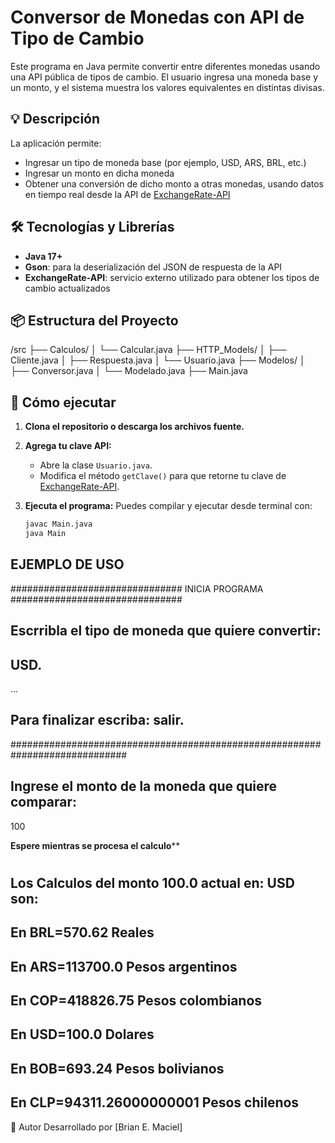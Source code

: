 # Conversor de Monedas con API de Tipo de Cambio

Este programa en Java permite convertir entre diferentes monedas usando una API pública de tipos de cambio. El usuario ingresa una moneda base y un monto, y el sistema muestra los valores equivalentes en distintas divisas.

## 💡 Descripción

La aplicación permite:
- Ingresar un tipo de moneda base (por ejemplo, USD, ARS, BRL, etc.)
- Ingresar un monto en dicha moneda
- Obtener una conversión de dicho monto a otras monedas, usando datos en tiempo real desde la API de [ExchangeRate-API](https://www.exchangerate-api.com/)

## 🛠️ Tecnologías y Librerías

- **Java 17+**
- **Gson**: para la deserialización del JSON de respuesta de la API
- **ExchangeRate-API**: servicio externo utilizado para obtener los tipos de cambio actualizados

## 📦 Estructura del Proyecto
/src
├── Calculos/
│ └── Calcular.java
├── HTTP_Models/
│ ├── Cliente.java
│ ├── Respuesta.java
│ └── Usuario.java
├── Modelos/
│ ├── Conversor.java
│ └── Modelado.java
├── Main.java

## 🚀 Cómo ejecutar

1. **Clona el repositorio o descarga los archivos fuente.**

2. **Agrega tu clave API:**
   - Abre la clase `Usuario.java`.
   - Modifica el método `getClave()` para que retorne tu clave de [ExchangeRate-API](https://www.exchangerate-api.com/).

3. **Ejecuta el programa:**
   Puedes compilar y ejecutar desde terminal con:

   ```bash
   javac Main.java
   java Main
## EJEMPLO DE USO
  ############################### INICIA PROGRAMA ###############################
##     Escrribla el tipo de moneda que quiere  convertir:
## USD.
...
## Para finalizar escriba: salir.
 #############################################################################

## Ingrese el monto de la moneda que quiere comparar:
100

****************Espere mientras se procesa el calculo******************

#
## Los Calculos del monto 100.0 actual en: USD son: 
  ## En BRL=570.62 Reales
  ## En ARS=113700.0 Pesos argentinos
  ## En COP=418826.75 Pesos colombianos
  ## En USD=100.0 Dolares
  ## En BOB=693.24 Pesos bolivianos
  ## En CLP=94311.26000000001 Pesos chilenos 


👤 Autor
Desarrollado por [Brian E. Maciel]
